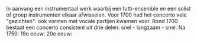 In aanvang een instrumentaal werk waarbij een tutti-ensemble en een solist of groep instrumenten elkaar afwisselen. Voor 1700 had het concerto vele "gezichten": ook vormen met vocale partijen kwamen voor. Rond 1700 bestaat een concerto consistent uit drie delen: snel - langzaam - snel.
Na 1750:
19e eeuw:
20e eeuw:
